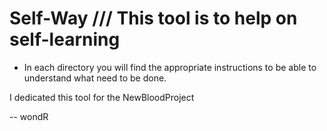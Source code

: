 # Self-Way  /// This tool is to help on self-learning

- In each directory you will find the appropriate instructions to be able to understand what need to be done.

I dedicated this tool for the NewBloodProject

  -- wondR
